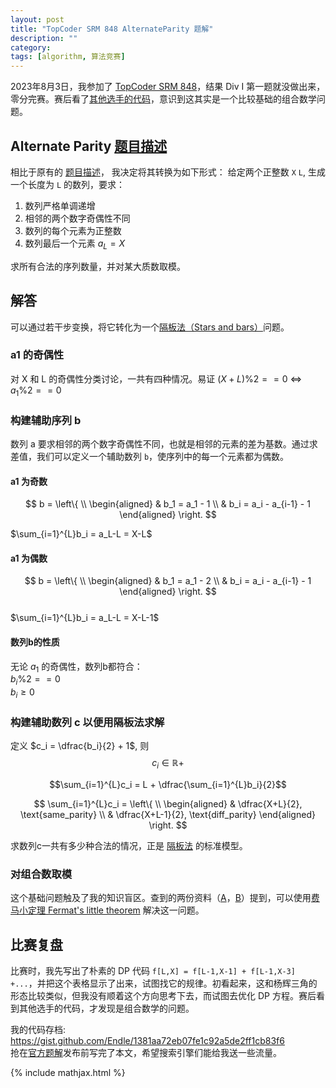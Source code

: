 ```yaml
---
layout: post
title: "TopCoder SRM 848 AlternateParity 题解"
description: ""
category: 
tags: [algorithm, 算法竞赛]
---
```


2023年8月3日，我参加了 [TopCoder SRM 848](https://community.topcoder.com/stat?c=round_overview&rd=19668)，结果 Div I 第一题就没做出来，零分完赛。赛后看了[其他选手的代码](https://community.topcoder.com/stat?c=problem_solution&cr=90029704&rd=19668&pm=18085)，意识到这其实是一个比较基础的组合数学问题。  

## Alternate Parity [题目描述][]  

相比于原有的 [题目描述][]， 我决定将其转换为如下形式： 给定两个正整数 `X` `L`, 生成一个长度为 `L` 的数列，要求：  

1. 数列严格单调递增  
2. 相邻的两个数字奇偶性不同  
3. 数列的每个元素为正整数  
4. 数列最后一个元素 $a_L=X$  

求所有合法的序列数量，并对某大质数取模。  

## 解答  

可以通过若干步变换，将它转化为一个[隔板法（Stars and bars）][隔板法]问题。  

### a1 的奇偶性   
对 X 和 L 的奇偶性分类讨论，一共有四种情况。易证 $(X+L)\%2==0$ <=> $a_1\%2==0$   

### 构建辅助序列 b  

数列 a 要求相邻的两个数字奇偶性不同，也就是相邻的元素的差为基数。通过求差值，我们可以定义一个辅助数列 `b`，使序列中的每一个元素都为偶数。  

#### a1 为奇数  
$$
 b =  \left\{ \\
\begin{aligned}
	& b_1 = a_1 - 1 \\
	& b_i = a_i - a_{i-1} - 1
\end{aligned}
\right.
$$   



$\sum_{i=1}^{L}b_i = a_L-L = X-L$

#### a1 为偶数  
$$
 b =  \left\{ \\
\begin{aligned}
	& b_1 = a_1 - 2 \\
	& b_i = a_i - a_{i-1} - 1
\end{aligned}
\right.
$$  
$\sum_{i=1}^{L}b_i = a_L-L = X-L-1$  

#### 数列b的性质  
无论 $a_1$ 的奇偶性，数列b都符合：    
$b_i \% 2 == 0$  
$b_i \geq 0$  

### 构建辅助数列 c 以便用隔板法求解  
定义 $c_i = \dfrac{b_i}{2} + 1$, 则 $$c_i \in \mathbb{R}+$$   


$$\sum_{i=1}^{L}c_i = L + \dfrac{\sum_{i=1}^{L}b_i}{2}$$  


$$
 \sum_{i=1}^{L}c_i  =  \left\{ \\
\begin{aligned}
	& \dfrac{X+L}{2},   \text{same_parity} \\
	& \dfrac{X+L-1}{2},   \text{diff_parity}
\end{aligned}
\right.
$$  


求数列c一共有多少种合法的情况，正是 [隔板法][] 的标准模型。  

### 对组合数取模   
这个基础问题触及了我的知识盲区。查到的两份资料（[A](https://xienaoban.github.io/posts/36480.html#n%E7%9B%B8%E5%AF%B9%E5%B0%8F%E6%96%B9%E4%BE%BF%E6%89%93%E8%A1%A8p%E5%8F%AF%E4%BB%A5%E5%BE%88%E5%A4%A7p%E8%A6%81%E6%B1%82%E4%B8%BA%E7%B4%A0%E6%95%B0)，[B](https://cp-algorithms.com/algebra/module-inverse.html#finding-the-modular-inverse-using-binary-exponentiation)）提到，可以使用[费马小定理 Fermat's little theorem](https://en.wikipedia.org/wiki/Fermat%27s_little_theorem) 解决这一问题。  


##  比赛复盘  
比赛时，我先写出了朴素的 DP 代码 `f[L,X] = f[L-1,X-1] + f[L-1,X-3] +...`，并把这个表格显示了出来，试图找它的规律。初看起来，这和杨辉三角的形态比较类似，但我没有顺着这个方向思考下去，而试图去优化 DP 方程。赛后看到其他选手的代码，才发现是组合数学的问题。

我的代码存档: <https://gist.github.com/Endle/1381aa72eb07fe1c92a5de2ff1cb83f6>  
抢在[官方题解](https://www.topcoder.com/blog/tag/srm/)发布前写完了本文，希望搜索引擎们能给我送一些流量。  



[题目描述]: https://community.topcoder.com/stat?c=problem_statement&pm=18085&rd=19668&rm=&cr=90029704
[隔板法]: https://en.wikipedia.org/wiki/Stars_and_bars_(combinatorics)  


{% include mathjax.html %}

